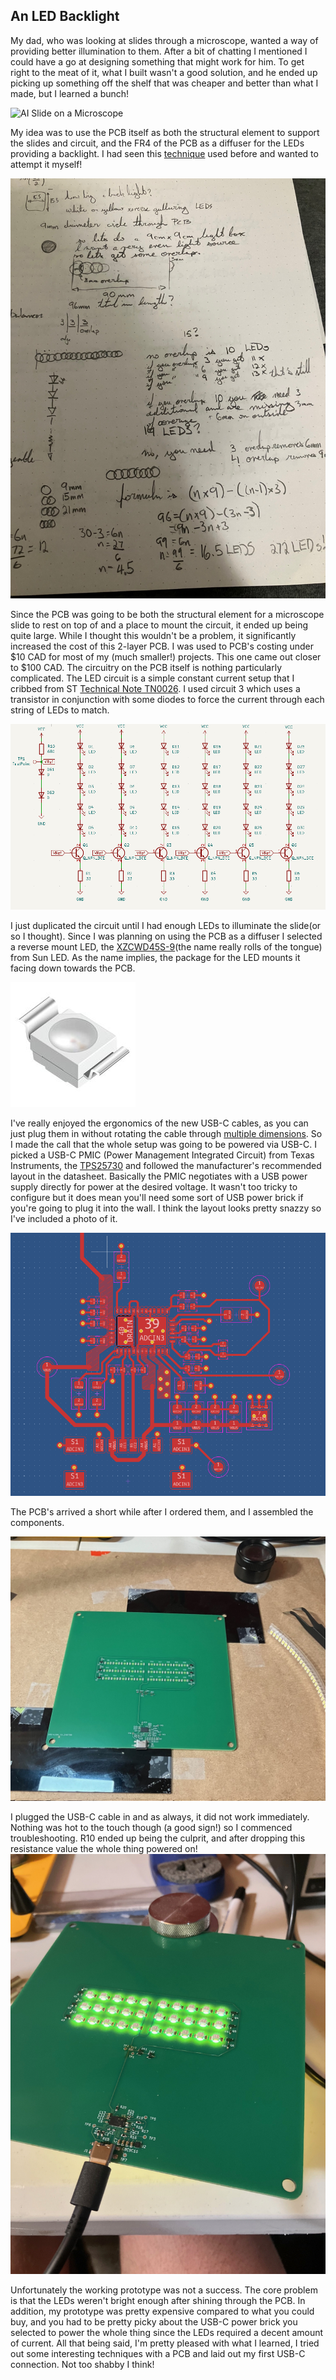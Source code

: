 ## An LED Backlight

My dad, who was looking at slides through a microscope, wanted a way of providing better illumination to them. After a bit of chatting I mentioned I could have a go at designing something that might work for him. To get right to the meat of it, what I built wasn't a good solution, and he ended up picking up something off the shelf that was cheaper and better than what I made, but I learned a bunch! 

![AI Slide on a Microscope](https://raw.githubusercontent.com/FuzzyBunnys/LED-Backlight/refs/heads/main/Gemini_Generated_Image_9jta0l9jta0l9jta.png)

My idea was to use the PCB itself as both the structural element to support the slides and circuit, and the FR4 of the PCB as a diffuser for the LEDs providing a backlight. I had seen this [technique](https://www.youtube.com/watch?v=wkFOF71a2bk) used before and wanted to attempt it myself!

![Sketches and Writing](https://raw.githubusercontent.com/FuzzyBunnys/LED-Backlight/refs/heads/main/IMG_4951.jpg)

Since the PCB was going to be both the structural element for a microscope slide to rest on top of and a place to mount the circuit, it ended up being quite large. While I thought this wouldn't be a problem, it significantly increased the cost of this 2-layer PCB. I was used to PCB's costing under $10 CAD for most of my (much smaller!) projects. This one came out closer to $100 CAD. The circuitry on the PCB itself is nothing particularly complicated. The LED circuit is a simple constant current setup that I cribbed from ST [Technical Note TN0026](https://www.st.com/resource/en/technical_note/tn0026-led-balancing-circuits-stmicroelectronics.pdf). I used circuit 3 which uses a transistor in conjunction with some diodes to force the current through each string of LEDs to match.

![LED Schematic](https://raw.githubusercontent.com/FuzzyBunnys/LED-Backlight/refs/heads/main/Screenshot%202025-08-07%20210257.png)

I just duplicated the circuit until I had enough LEDs to illuminate the slide(or so I thought). Since I was planning on using the PCB as a diffuser I selected a reverse mount LED, the [XZCWD45S-9](https://www.digikey.ca/en/products/detail/sunled/XZCWD45S-9/4901912?so=87849317&content=productdetail_CA&mkt_tok=MDI4LVNYSy01MDcAAAGUdTrnN1iJHWD2a-Ot3jnLN8oY2rG_cX7rbg_dZh1ziUTyYdFasKOp4jH59OxTKkVwBiP8i5WJlGdTdXfGjU6sK4i-pWwtvzCTK-SNDcu5)(the name really rolls of the tongue) from Sun LED. As the name implies, the package for the LED mounts it facing down towards the PCB. 

![Image of LED Component](https://raw.githubusercontent.com/FuzzyBunnys/LED-Backlight/refs/heads/main/MFG_XZCWD45S-9_sml(200x200).jpg)

I've really enjoyed the ergonomics of the new USB-C cables, as you can just plug them in without rotating the cable through [multiple dimensions](https://www.reddit.com/r/mildlyinfuriating/comments/2dwpei/this_repeating_gif_of_a_usb_plugin_process/). So I made the call that the whole setup was going to be powered via USB-C. I picked a USB-C PMIC (Power Management Integrated Circuit) from Texas Instruments, the [TPS25730](https://www.digikey.ca/en/products/detail/texas-instruments/TPS25730DREFR/22147394?so=87849317&content=productdetail_CA&mkt_tok=MDI4LVNYSy01MDcAAAGUdTrnN9mfeJxOdSzYZ-EtBqb6iZSsnAYOixGF4BBJlj9Jc2aqQcGUMyJdwWCFnfoYPYfvJ0gpk0__K-L8dzpxMv-25WeEYa3rXzAYD4Ex) and followed the manufacturer's recommended layout in the datasheet. Basically the PMIC negotiates with a USB power supply directly for power at the desired voltage. It wasn't too tricky to configure but it does mean you'll need some sort of USB power brick if you're going to plug it into the wall. I think the layout looks pretty snazzy so I've included a photo of it.

![USB C PMIC layout](https://raw.githubusercontent.com/FuzzyBunnys/LED-Backlight/refs/heads/main/Screenshot%202025-08-07%20205419.png)

The PCB's arrived a short while after I ordered them, and I assembled the components. 

![Assembled PCB](https://raw.githubusercontent.com/FuzzyBunnys/LED-Backlight/refs/heads/main/IMG_4171.jpg)

I plugged the USB-C cable in and as always, it did not work immediately. Nothing was hot to the touch though (a good sign!) so I commenced troubleshooting. R10 ended up being the culprit, and after dropping this resistance value the whole thing powered on!  
![Powered PCB](https://raw.githubusercontent.com/FuzzyBunnys/LED-Backlight/refs/heads/main/IMG_4222.jpg)

Unfortunately the working prototype was not a success. The core problem is that the LEDs weren't bright enough after shining through the PCB. In addition, my prototype was pretty expensive compared to what you could buy, and you had to be pretty picky about the USB-C power brick you selected to power the whole thing since the LEDs required a decent amount of current. All that being said, I'm pretty pleased with what I learned, I tried out some interesting techniques with a PCB and laid out my first USB-C connection. Not too shabby I think!
